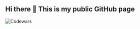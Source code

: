 ## Hi there 👋 This is my public GitHub page ## 

![Codewars](https://github.r2v.ch/codewars?user=BKG_Dev&stroke=%23BB432C)

<!--
**Balaks0702/Balaks0702** is a ✨ _special_ ✨ repository because its `README.md` (this file) appears on your GitHub profile.

Here are some ideas to get you started:

- 🔭 I’m currently working on ...
- 🌱 I’m currently learning ...
- 👯 I’m looking to collaborate on ...
- 🤔 I’m looking for help with ...
- 💬 Ask me about ...
- 📫 How to reach me: ...
- 😄 Pronouns: ...
- ⚡ Fun fact: ...
-->
